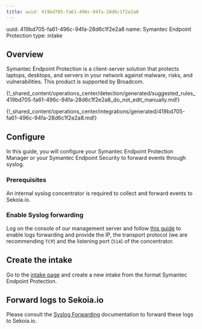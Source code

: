 ```yaml
---
title: uuid: 419bd705-fa61-496c-94fa-28d6c1f2e2a8
---
```


uuid: 419bd705-fa61-496c-94fa-28d6c1f2e2a8
name: Symantec Endpoint Protection
type: intake

## Overview
Symantec Endpoint Protection is a client-server solution that protects laptops, desktops, and servers in your network against malware, risks, and vulnerabilities.
This product is supported by Broadcom.

{!_shared_content/operations_center/detection/generated/suggested_rules_419bd705-fa61-496c-94fa-28d6c1f2e2a8_do_not_edit_manually.md!}

{!_shared_content/operations_center/integrations/generated/419bd705-fa61-496c-94fa-28d6c1f2e2a8.md!}

## Configure

In this guide, you will configure your Symantec Endpoint Protection Manager or your Symantec Endpoint Security to forward events through syslog.

### Prerequisites

An internal syslog concentrator is required to collect and forward events to Sekoia.io.

### Enable Syslog forwarding

Log on the console of our management server and follow [this guide](https://techdocs.broadcom.com/us/en/symantec-security-software/endpoint-security-and-management/endpoint-protection/all/Monitoring-Reporting-and-Enforcing-Compliance/viewing-logs-v7522439-d37e464/exporting-data-to-a-syslog-server-v8442743-d15e1107.html) to enable logs forwarding and provide the IP, the transport protocol (we are recommending `TCP`) and the listening port (`514`) of the concentrator.

## Create the intake

Go to the [intake page](https://app.sekoia.io/operations/intakes) and create a new intake from the format Symantec Endpoint Protection.


## Forward logs to Sekoia.io

Please consult the [Syslog Forwarding](../../../ingestion_methods/sekoiaio_forwarder/) documentation to forward these logs to Sekoia.io.
